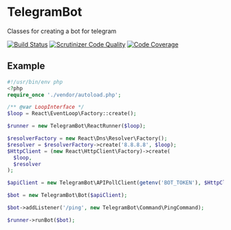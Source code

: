 # TelegramBot
Classes for creating a bot for telegram

[![Build Status](https://travis-ci.org/MehrAlsNix/TelegramBot.svg?branch=master)](https://travis-ci.org/MehrAlsNix/TelegramBot)
[![Scrutinizer Code Quality](https://scrutinizer-ci.com/g/MehrAlsNix/TelegramBot/badges/quality-score.png?b=develop)](https://scrutinizer-ci.com/g/MehrAlsNix/TelegramBot/?branch=master)
[![Code Coverage](https://scrutinizer-ci.com/g/MehrAlsNix/TelegramBot/badges/coverage.png?b=develop)](https://scrutinizer-ci.com/g/MehrAlsNix/TelegramBot/?branch=master)

## Example

```php
#!/usr/bin/env php
<?php
require_once './vendor/autoload.php';

/** @var LoopInterface */
$loop = React\EventLoop\Factory::create();

$runner = new TelegramBot\ReactRunner($loop);

$resolverFactory = new React\Dns\Resolver\Factory();
$resolver = $resolverFactory->create('8.8.8.8', $loop);
$HttpClient = (new React\HttpClient\Factory)->create(
  $loop,
  $resolver
);

$apiClient = new TelegramBot\APIPollClient(getenv('BOT_TOKEN'), $HttpClient);

$bot = new TelegramBot\Bot($apiClient);

$bot->addListener('/ping', new TelegramBot\Command\PingCommand);

$runner->runBot($bot);

```
